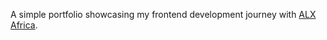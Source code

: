 A simple portfolio showcasing my frontend development journey with [ALX Africa](https://www.alxafrica.com/).